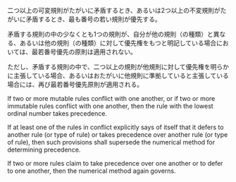 二つ以上の可変規則がたがいに矛盾するとき、あるいは2つ以上の不変規則がたがいに矛盾するとき、最も番号の若い規則が優先する。

矛盾する規則の中の少なくとも1つの規則が、自分が他の規則（の種類）と異なる、あるいは他の規則（の種類）に対して優先権をもつと明記している場合においては、最若番号優先の原則は適用されない。

ただし、矛盾する規則の中で、二つ以上の規則が他規則に対して優先権を明らかに主張している場合、あるいはおたがいに他規則に準拠していると主張している場合には、再び最若番号優先原則が適用される。

If two or more mutable rules conflict with one another, or if two or more immutable rules conflict with one another, then the rule with the lowest ordinal number takes precedence.

If at least one of the rules in conflict explicitly says of itself that it defers to another rule (or type of rule) or takes precedence over another rule (or type of rule), then such provisions shall supersede the numerical method for determining precedence.

If two or more rules claim to take precedence over one another or to defer to one another, then the numerical method again governs.

